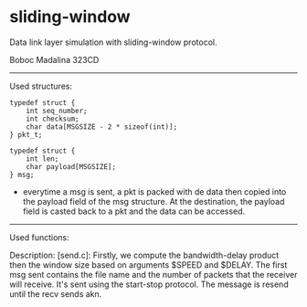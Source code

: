 # sliding-window
Data link layer simulation with sliding-window protocol.

Boboc Madalina 323CD 

----------------------------------------------------------------------------------------------------------------------------------------------------------

Used structures:

	typedef struct {
	    int seq_number;
	    int checksum;
	    char data[MSGSIZE - 2 * sizeof(int)];
	} pkt_t;

	typedef struct {
  		int len;
  		char payload[MSGSIZE];
	} msg;

* everytime a msg is sent, a pkt is packed with de data then copied into the payload field of the msg structure. At the destination, the payload field is casted back to a pkt and the data can be accessed.

----------------------------------------------------------------------------------------------------------------------------------------------------------

Used functions:
	
Description:
	[send.c]:
		Firstly, we compute the bandwidth-delay product then the window size based on arguments $SPEED and $DELAY. 
		The first msg sent contains the file name and the number of packets that the receiver will receive. It's sent using the start-stop protocol. The message is resend until the recv sends akn.

